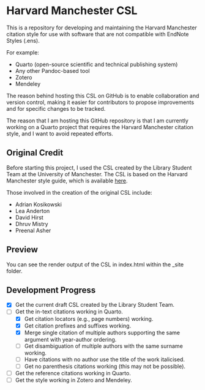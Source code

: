# Harvard Manchester CSL

This is a repository for developing and maintaining the Harvard Manchester citation style for use with software that are not compatible with EndNote Styles (.ens).

For example:

- Quarto (open-source scientific and technical publishing system)
- Any other Pandoc-based tool
- Zotero
- Mendeley

The reason behind hosting this CSL on GitHub is to enable collaboration and version control, making it easier for contributors to propose improvements and for specific changes to be tracked.

The reason that I am hosting this GitHub repository is that I am currently working on a Quarto project that requires the Harvard Manchester citation style, and I want to avoid repeated efforts.

## Original Credit

Before starting this project, I used the CSL created by the Library Student Team at the University of Manchester. The CSL is based on the Harvard Manchester style guide, which is available [here](https://subjects.library.manchester.ac.uk/referencing/harvard).

Those involved in the creation of the original CSL include:

- Adrian Kosikowski
- Lea Anderton
- David Hirst
- Dhruv Mistry
- Preenal Asher

## Preview

You can see the render output of the CSL in index.html within the _site folder.

## Development Progress

- [x] Get the current draft CSL created by the Library Student Team.
- [ ] Get the in-text citations working in Quarto.
  - [x] Get citation locators (e.g., page numbers) working.
  - [x] Get citation prefixes and suffixes working.
  - [x] Merge single citation of multiple authors supporting the same argument with year-author ordering.
  - [ ] Get disambiguation of multiple authors with the same surname working.
  - [ ] Have citations with no author use the title of the work italicised.
  - [ ] Get no parenthesis citations working (this may not be possible).
- [ ] Get the reference citations working in Quarto.
- [ ] Get the style working in Zotero and Mendeley.